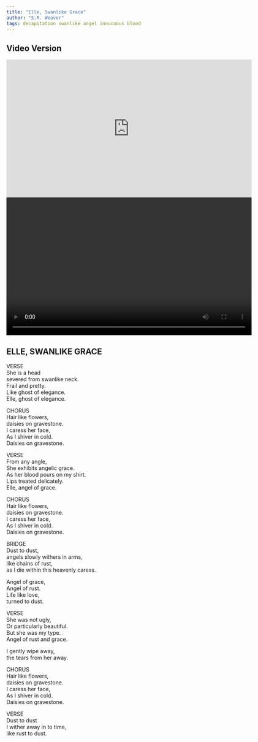 ```yaml
---
title: "Elle, Swanlike Grace"
author: "S.R. Weaver"
tags: decapitation swanlike angel innucuous blood
---
```

## Video Version
<iframe id='ivplayer' width='640' height='360' src='https://yewtu.be/embed/hC4_Gnph9f0?t=1' style='border:none;'></iframe>

<center><video width="640px" height="360px" controls>
  <source src="https://lwflouisa.github.io/NewPoetry/videos/ElleSwanlikeGrace.mp4" type="video/mp4">

  Your browser does not support the video tag.
</video></center>

## ELLE, SWANLIKE GRACE
VERSE<br />
She is a head<br />
severed from swanlike neck.<br />
Frail and pretty.<br />
Like ghost of elegance.<br />
Elle, ghost of elegance.

CHORUS<br />
Hair like flowers,<br />
daisies on gravestone.<br />
I caress her face,<br />
As I shiver in cold.<br />
Daisies on gravestone.

VERSE<br />
From any angle,<br />
She exhibits angelic grace.<br />
As her blood pours on my shirt.<br />
Lips treated delicately.<br />
Elle, angel of grace.

CHORUS<br />
Hair like flowers,<br />
daisies on gravestone.<br />
I caress her face,<br />
As I shiver in cold.<br />
Daisies on gravestone.

BRIDGE<br />
Dust to dust,<br />
angels slowly withers in arms,<br />
like chains of rust,<br />
as I die within this heavenly caress.

Angel of grace,<br />
Angel of rust.<br />
Life like love,<br />
turned to dust.

VERSE<br />
She was not ugly,<br />
Or particularly beautiful.<br />
But she was my type.<br />
Angel of rust and grace.

I gently wipe away,<br />
the tears from her away.

CHORUS<br />
Hair like flowers,<br />
daisies on gravestone.<br />
I caress her face,<br />
As I shiver in cold.<br />
Daisies on gravestone.

VERSE<br />
Dust to dust<br />
I wither away in to time,<br />
like rust to dust.
